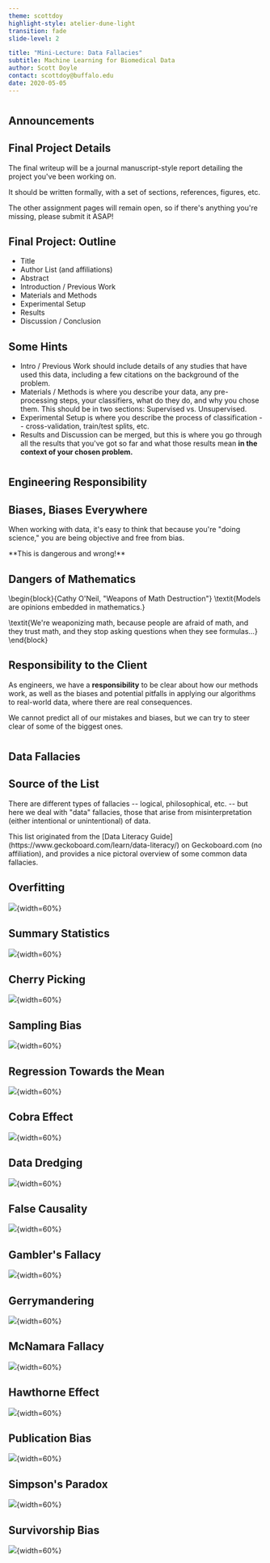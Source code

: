 ```yaml
---
theme: scottdoy
highlight-style: atelier-dune-light
transition: fade
slide-level: 2

title: "Mini-Lecture: Data Fallacies"
subtitle: Machine Learning for Biomedical Data
author: Scott Doyle
contact: scottdoy@buffalo.edu
date: 2020-05-05
---
```


# 
## Announcements

## Final Project Details

The final writeup will be a journal manuscript-style report detailing the
project you've been working on.

<p class="fragment">It should be written formally, with a set of sections, references, figures, etc.</p>

<p class="fragment">
The other assignment pages will remain open, so if there's anything you're
missing, please submit it ASAP!
</p>

## Final Project: Outline

- Title
- Author List (and affiliations)
- Abstract
- Introduction / Previous Work
- Materials and Methods
- Experimental Setup
- Results
- Discussion / Conclusion

## Some Hints

- Intro / Previous Work should include details of any studies that have used this data,
  including a few citations on the background of the problem. 
- Materials / Methods is where you describe your data, any pre-processing steps,
  your classifiers, what do they do, and why you chose them. This should be in
  two sections: Supervised vs. Unsupervised.
- Experimental Setup is where you describe the process of classification --
  cross-validation, train/test splits, etc.
- Results and Discussion can be merged, but this is where you go through all the
  results that you've got so far and what those results mean **in the context of
  your chosen problem.**

# 
## Engineering Responsibility

## Biases, Biases Everywhere

When working with data, it's easy to think that because you're "doing science,"
you are being objective and free from bias.

<p class="fragment">**This is dangerous and wrong!**</p>

## Dangers of Mathematics

\\begin{block}{Cathy O'Neil, "Weapons of Math Destruction"}
\\textit{Models are opinions embedded in mathematics.}

\\textit{We're weaponizing math, because people are afraid of math, and they trust math, and they stop asking questions when they see formulas…}
\\end{block}
  
## Responsibility to the Client

As engineers, we have a **responsibility** to be clear about how our methods
work, as well as the biases and potential pitfalls in applying our algorithms to
real-world data, where there are real consequences.

<p class="fragment">
We cannot predict all of our mistakes and biases, but we can try to steer clear
of some of the biggest ones.
</p>

# 
## Data Fallacies

## Source of the List

There are different types of fallacies -- logical, philosophical, etc. -- but
here we deal with "data" fallacies, those that arise from misinterpretation
(either intentional or unintentional) of data.

<p class="fragment">
This list originated from the [Data Literacy
Guide](https://www.geckoboard.com/learn/data-literacy/) on Geckoboard.com (no
affiliation), and provides a nice pictoral overview of some common data
fallacies.
</p>

## Overfitting

![](img/overfitting.svg){width=60%}

## Summary Statistics

![](img/summary_stats.svg){width=60%}

## Cherry Picking

![](img/cherry_picking.svg){width=60%}

## Sampling Bias

![](img/sampling_bias.svg){width=60%}

## Regression Towards the Mean

![](img/regression_towards_the_mean.svg){width=60%}

## Cobra Effect

![](img/cobra_effect.svg){width=60%}

## Data Dredging

![](img/data_dredging.svg){width=60%}

## False Causality

![](img/false_causality.svg){width=60%}

## Gambler's Fallacy

![](img/gamblers_fallacy.svg){width=60%}

## Gerrymandering

![](img/gerrymandering.svg){width=60%}

## McNamara Fallacy

![](img/mcnamara_fallacy.svg){width=60%}

## Hawthorne Effect

![](img/hawthorne_effect.svg){width=60%}

## Publication Bias

![](img/publication_bias.svg){width=60%}

## Simpson's Paradox

![](img/simpsons_paradox.svg){width=60%}

## Survivorship Bias

![](img/survivorship_bias.svg){width=60%}
